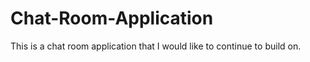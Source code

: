 # Chat-Room-Application
This is a chat room application that I would like to continue to build on. 
